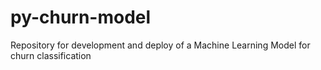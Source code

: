 # py-churn-model
Repository for development and deploy of a Machine Learning Model for churn classification
